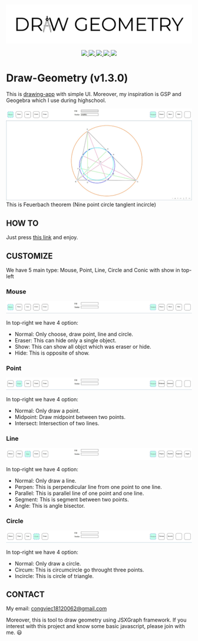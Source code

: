 <p align="center">
 <img src="https://raw.githubusercontent.com/congviec18120062/Draw-Geometry/master/img/TitleLogo.png" alt="Draw-Geometry (v1.3.0)" />
</p>
<p align="center">
    <a href="https://github.com/congviec18120062/Draw-Geometry/issues" alt="GitHub issues">
        <img src="https://img.shields.io/github/issues/congviec18120062/Draw-Geometry" />
    </a>
    <a href="https://github.com/congviec18120062/Draw-Geometry/blob/master/LICENSE" alt="GitHub license">
        <img src="https://img.shields.io/github/license/congviec18120062/Draw-Geometry" />
    </a>
    <a href="https://github.com/congviec18120062/Draw-Geometry/blob/master" alt="GitHub license">
        <img src="https://img.shields.io/badge/geometry-Euclid-blue" />
    </a>
    <a href="https://github.com/congviec18120062/Draw-Geometry/blob/master" alt="GitHub license">
        <img src="https://img.shields.io/badge/version-1.3.0-orange" />
    </a>
    <a href="https://github.com/congviec18120062/Draw-Geometry/blob/master" alt="GitHub license">
        <img src="https://img.shields.io/badge/framework-JSXGraph-brightgreen" />
    </a>
</p>

# Draw-Geometry (v1.3.0)
This is [drawing-app](https://congviec18120062.github.io/Draw-Geometry/) with simple UI. Moreover, my inspiration is GSP and Geogebra which I use during highschool.

![Feuerbach theorem](https://raw.githubusercontent.com/congviec18120062/Draw-Geometry/master/img/Feuerbach%20theorem.jpg)
This is Feuerbach theorem (Nine point circle tanglent incircle)

## HOW TO
Just press [this link](https://congviec18120062.github.io/Draw-Geometry/) and enjoy. 

## CUSTOMIZE
We have 5 main type: Mouse, Point, Line, Circle and Conic with show in top-left

### Mouse
![Mouse](https://raw.githubusercontent.com/congviec18120062/Draw-Geometry/master/img/mouse.jpg)

In top-right we have 4 option: 

* Normal: Only choose, draw point, line and circle.
* Eraser: This can hide only a single object.
* Show: This can show all objct which was eraser or hide.
* Hide: This is opposite of show.

### Point
![Point](https://raw.githubusercontent.com/congviec18120062/Draw-Geometry/master/img/point.jpg)

In top-right we have 4 option: 

* Normal: Only draw a point.
* Midpoint: Draw midpoint between two points.
* Intersect: Intersection of two lines.

### Line
![Line](https://raw.githubusercontent.com/congviec18120062/Draw-Geometry/master/img/line.jpg)

In top-right we have 4 option: 

* Normal: Only draw a line.
* Perpen: This is perpendicular line from one point to one line.
* Parallel: This is parallel line of one point and one line.
* Segment: This is segment between two points.
* Angle: This is angle bisector.

### Circle
![Circle](https://raw.githubusercontent.com/congviec18120062/Draw-Geometry/master/img/circle.jpg)

In top-right we have 4 option: 

* Normal: Only draw a circle.
* Circum: This is circumcircle go throught three points.
* Incircle: This is circle of triangle.

## CONTACT
My email: congviec18120062@gmail.com

Moreover, this is tool to draw geometry using JSXGraph framework. If you interest with this project and know some basic javascript, please join with me. :smiley: 
